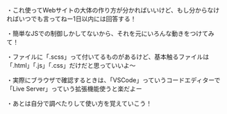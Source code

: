 ・これ使ってWebサイトの大体の作り方が分かればいいけど、もし分からなければいつでも言ってねー1日以内には回答する！

・簡単なJSでの制御しかしてないから、それを元にいろんな動きをつけてみて！

・ファイルに「.scss」って付いてるものがあるけど、基本触るファイルは「.html」「.js」「.css」だけだと思っていいよ〜

・実際にブラウザで確認するときは、「VSCode」っていうコードエディターで「Live Server」っていう拡張機能使うと楽だよー

・あとは自分で調べたりして使い方を覚えていこう！
